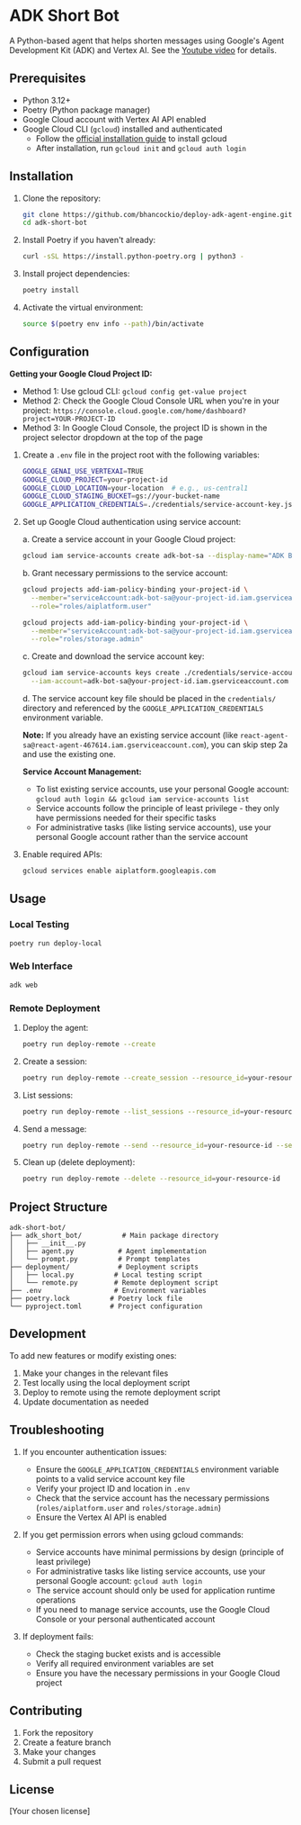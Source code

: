 # ADK Short Bot

A Python-based agent that helps shorten messages using Google's Agent Development Kit (ADK) and Vertex AI. See the [Youtube video](https://www.youtube.com/watch?v=bPtKnDIVEsg) for details.

## Prerequisites

- Python 3.12+
- Poetry (Python package manager)
- Google Cloud account with Vertex AI API enabled
- Google Cloud CLI (`gcloud`) installed and authenticated
  - Follow the [official installation guide](https://cloud.google.com/sdk/docs/install) to install gcloud
  - After installation, run `gcloud init` and `gcloud auth login`

## Installation

1. Clone the repository:

   ```bash
   git clone https://github.com/bhancockio/deploy-adk-agent-engine.git
   cd adk-short-bot
   ```

2. Install Poetry if you haven't already:

   ```bash
   curl -sSL https://install.python-poetry.org | python3 -
   ```

3. Install project dependencies:

   ```bash
   poetry install
   ```

4. Activate the virtual environment:

   ```bash
   source $(poetry env info --path)/bin/activate
   ```

## Configuration

**Getting your Google Cloud Project ID:**

- Method 1: Use gcloud CLI: `gcloud config get-value project`
- Method 2: Check the Google Cloud Console URL when you're in your project: `https://console.cloud.google.com/home/dashboard?project=YOUR-PROJECT-ID`
- Method 3: In Google Cloud Console, the project ID is shown in the project selector dropdown at the top of the page

1. Create a `.env` file in the project root with the following variables:

   ```bash
   GOOGLE_GENAI_USE_VERTEXAI=TRUE
   GOOGLE_CLOUD_PROJECT=your-project-id
   GOOGLE_CLOUD_LOCATION=your-location  # e.g., us-central1
   GOOGLE_CLOUD_STAGING_BUCKET=gs://your-bucket-name
   GOOGLE_APPLICATION_CREDENTIALS=./credentials/service-account-key.json
   ```

2. Set up Google Cloud authentication using service account:

   a. Create a service account in your Google Cloud project:

   ```bash
   gcloud iam service-accounts create adk-bot-sa --display-name="ADK Bot Service Account"
   ```

   b. Grant necessary permissions to the service account:

   ```bash
   gcloud projects add-iam-policy-binding your-project-id \
     --member="serviceAccount:adk-bot-sa@your-project-id.iam.gserviceaccount.com" \
     --role="roles/aiplatform.user"
   
   gcloud projects add-iam-policy-binding your-project-id \
     --member="serviceAccount:adk-bot-sa@your-project-id.iam.gserviceaccount.com" \
     --role="roles/storage.admin"
   ```

   c. Create and download the service account key:

   ```bash
   gcloud iam service-accounts keys create ./credentials/service-account-key.json \
     --iam-account=adk-bot-sa@your-project-id.iam.gserviceaccount.com
   ```

   d. The service account key file should be placed in the `credentials/` directory and referenced by the `GOOGLE_APPLICATION_CREDENTIALS` environment variable.

   **Note:** If you already have an existing service account (like `react-agent-sa@react-agent-467614.iam.gserviceaccount.com`), you can skip step 2a and use the existing one.

   **Service Account Management:**
   - To list existing service accounts, use your personal Google account: `gcloud auth login && gcloud iam service-accounts list`
   - Service accounts follow the principle of least privilege - they only have permissions needed for their specific tasks
   - For administrative tasks (like listing service accounts), use your personal Google account rather than the service account

3. Enable required APIs:

   ```bash
   gcloud services enable aiplatform.googleapis.com
   ```

## Usage

### Local Testing

```bash
poetry run deploy-local
```

### Web Interface

```bash
adk web
```

### Remote Deployment

1. Deploy the agent:

   ```bash
   poetry run deploy-remote --create
   ```

2. Create a session:

   ```bash
   poetry run deploy-remote --create_session --resource_id=your-resource-id
   ```

3. List sessions:

   ```bash
   poetry run deploy-remote --list_sessions --resource_id=your-resource-id
   ```

4. Send a message:

   ```bash
   poetry run deploy-remote --send --resource_id=your-resource-id --session_id=your-session-id --message="Hello, how are you doing today? So far, I've made breakfast today, walkted dogs, and went to work."
   ```

5. Clean up (delete deployment):

   ```bash
   poetry run deploy-remote --delete --resource_id=your-resource-id
   ```

## Project Structure

```text
adk-short-bot/
├── adk_short_bot/          # Main package directory
│   ├── __init__.py
│   ├── agent.py           # Agent implementation
│   └── prompt.py          # Prompt templates
├── deployment/            # Deployment scripts
│   ├── local.py          # Local testing script
│   └── remote.py         # Remote deployment script
├── .env                  # Environment variables
├── poetry.lock          # Poetry lock file
└── pyproject.toml       # Project configuration
```

## Development

To add new features or modify existing ones:

1. Make your changes in the relevant files
2. Test locally using the local deployment script
3. Deploy to remote using the remote deployment script
4. Update documentation as needed

## Troubleshooting

1. If you encounter authentication issues:
   - Ensure the `GOOGLE_APPLICATION_CREDENTIALS` environment variable points to a valid service account key file
   - Verify your project ID and location in `.env`
   - Check that the service account has the necessary permissions (`roles/aiplatform.user` and `roles/storage.admin`)
   - Ensure the Vertex AI API is enabled

2. If you get permission errors when using gcloud commands:
   - Service accounts have minimal permissions by design (principle of least privilege)
   - For administrative tasks like listing service accounts, use your personal Google account: `gcloud auth login`
   - The service account should only be used for application runtime operations
   - If you need to manage service accounts, use the Google Cloud Console or your personal authenticated account

3. If deployment fails:
   - Check the staging bucket exists and is accessible
   - Verify all required environment variables are set
   - Ensure you have the necessary permissions in your Google Cloud project

## Contributing

1. Fork the repository
2. Create a feature branch
3. Make your changes
4. Submit a pull request

## License

[Your chosen license]
